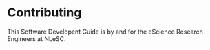 # Contributing

This Software Developent Guide is by and for the eScience Research Engineers at NLeSC.
